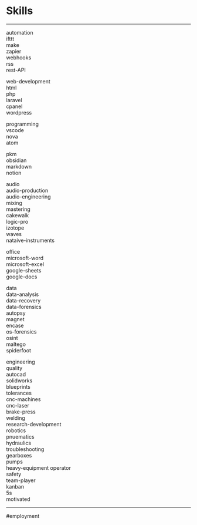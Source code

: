 # Skills

---

automation  
ifttt  
make  
zapier  
webhooks  
rss  
rest-API

web-development  
html  
php  
laravel  
cpanel  
wordpress

programming  
vscode  
nova  
atom

pkm  
obsidian  
markdown  
notion

audio  
audio-production  
audio-engineering  
mixing  
mastering  
cakewalk  
logic-pro  
izotope  
waves  
nataive-instruments

office  
microsoft-word  
microsoft-excel  
google-sheets  
google-docs

data  
data-analysis  
data-recovery  
data-forensics  
autopsy  
magnet  
encase  
os-forensics  
osint  
maltego  
spiderfoot

engineering  
quality  
autocad  
solidworks  
blueprints  
tolerances  
cnc-machines  
cnc-laser  
brake-press  
welding  
research-development  
robotics  
pnuematics  
hydraulics  
troubleshooting  
gearboxes  
pumps  
heavy-equipment operator  
safety  
team-player  
kanban  
5s  
motivated

---

#employment

